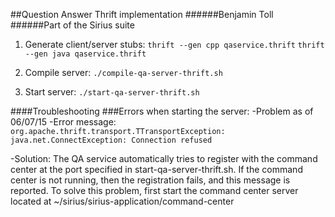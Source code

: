 ##Question Answer Thrift implementation
######Benjamin Toll
######Part of the Sirius suite

1. Generate client/server stubs:
`thrift --gen cpp qaservice.thrift`
`thrift --gen java qaservice.thrift`

2. Compile server:
`./compile-qa-server-thrift.sh`

3. Start server:
`./start-qa-server-thrift.sh`

####Troubleshooting
###Errors when starting the server:
-Problem as of 06/07/15
  -Error message:
  `org.apache.thrift.transport.TTransportException: java.net.ConnectException: Connection refused`

  -Solution:
  The QA service automatically tries to register with the command center
  at the port specified in start-qa-server-thrift.sh.
  If the command center is not running, then the registration fails,
  and this message is reported.
  To solve this problem, first start the command center server
  located at ~/sirius/sirius-application/command-center
